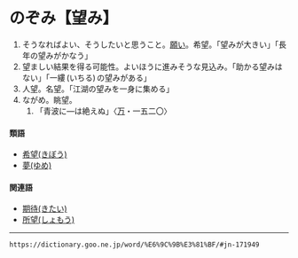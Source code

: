 # のぞみ【望み】

1. そうなればよい、そうしたいと思うこと。[願い](ねがい（願い）)。希望。「望みが大きい」「長年の望みがかなう」
2. 望ましい結果を得る可能性。よいほうに進みそうな見込み。「助かる望みはない」「一縷 (いちる) の望みがある」
3. 人望。名望。「江湖の望みを一身に集める」
4. ながめ。眺望。    
    1.  「青波に―は絶えぬ」〈[万](https://dictionary.goo.ne.jp/word/%E4%B8%87%E8%91%89%E9%9B%86_%28%E3%81%BE%E3%82%93%E3%82%88%E3%81%86%E3%81%97%E3%82%85%E3%81%86%29/#jn-210648)・一五二〇〉
        

#### 類語

-   [希望(きぼう)](https://dictionary.goo.ne.jp/word/%E5%B8%8C%E6%9C%9B/#jn-53745)
-   [夢(ゆめ)](https://dictionary.goo.ne.jp/word/%E5%A4%A2_%28%E3%82%86%E3%82%81%29/#jn-225747)

#### 関連語

-   [期待(きたい)](https://dictionary.goo.ne.jp/word/%E6%9C%9F%E5%BE%85/#jn-52452)
-   [所望(しょもう)](https://dictionary.goo.ne.jp/word/%E6%89%80%E6%9C%9B/#jn-111960)

---
`https://dictionary.goo.ne.jp/word/%E6%9C%9B%E3%81%BF/#jn-171949`